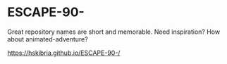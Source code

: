 # ESCAPE-90-
Great repository names are short and memorable. Need inspiration? How about animated-adventure?

 https://hskibria.github.io/ESCAPE-90-/
